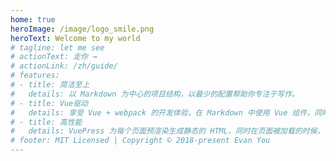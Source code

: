 ```yaml
---
home: true
heroImage: /image/logo_smile.png
heroText: Welcome to my world
# tagline: let me see
# actionText: 走你 →
# actionLink: /zh/guide/
# features:
# - title: 简洁至上
#   details: 以 Markdown 为中心的项目结构，以最少的配置帮助你专注于写作。
# - title: Vue驱动
#   details: 享受 Vue + webpack 的开发体验，在 Markdown 中使用 Vue 组件，同时可以使用 Vue 来开发自定义主题。
# - title: 高性能
#   details: VuePress 为每个页面预渲染生成静态的 HTML，同时在页面被加载的时候，将作为 SPA 运行。
# footer: MIT Licensed | Copyright © 2018-present Evan You
---
```

<style>
  /* html,body,#app,#app>main {
   height:100%;
  } */
  /* .no-sidebar, .theme-container {
    height: 90%
  } */
  .navbar .logo {
    margin-left: 1rem!important;
  }

</style>
